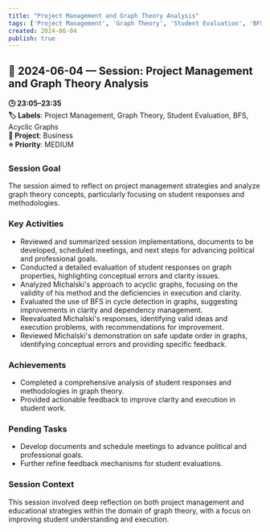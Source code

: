 ```yaml
---
title: "Project Management and Graph Theory Analysis"
tags: ['Project Management', 'Graph Theory', 'Student Evaluation', 'BFS', 'Acyclic Graphs']
created: 2024-06-04
publish: true
---
```


## 📅 2024-06-04 — Session: Project Management and Graph Theory Analysis

**🕒 23:05–23:35**  
**🏷️ Labels**: Project Management, Graph Theory, Student Evaluation, BFS, Acyclic Graphs  
**📂 Project**: Business  
**⭐ Priority**: MEDIUM  


### Session Goal
The session aimed to reflect on project management strategies and analyze graph theory concepts, particularly focusing on student responses and methodologies.

### Key Activities
- Reviewed and summarized session implementations, documents to be developed, scheduled meetings, and next steps for advancing political and professional goals.
- Conducted a detailed evaluation of student responses on graph properties, highlighting conceptual errors and clarity issues.
- Analyzed Michalski's approach to acyclic graphs, focusing on the validity of his method and the deficiencies in execution and clarity.
- Evaluated the use of BFS in cycle detection in graphs, suggesting improvements in clarity and dependency management.
- Reevaluated Michalski's responses, identifying valid ideas and execution problems, with recommendations for improvement.
- Reviewed Michalski's demonstration on safe update order in graphs, identifying conceptual errors and providing specific feedback.

### Achievements
- Completed a comprehensive analysis of student responses and methodologies in graph theory.
- Provided actionable feedback to improve clarity and execution in student work.

### Pending Tasks
- Develop documents and schedule meetings to advance political and professional goals.
- Further refine feedback mechanisms for student evaluations.

### Session Context
This session involved deep reflection on both project management and educational strategies within the domain of graph theory, with a focus on improving student understanding and execution.
